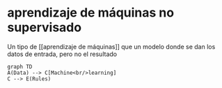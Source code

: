 # aprendizaje de máquinas no supervisado
Un tipo de [[aprendizaje de máquinas]] que un modelo donde se dan los datos de entrada, pero no el resultado

```mermaid
graph TD
A(Data) --> C[Machine<br/>learning]
C --> E(Rules)
```
